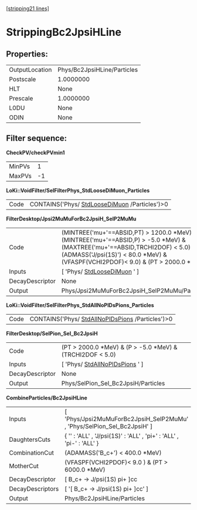 [[stripping21 lines]](./stripping21-leptonic)

# StrippingBc2JpsiHLine

## Properties:

|                |                             |
|----------------|-----------------------------|
| OutputLocation | Phys/Bc2JpsiHLine/Particles |
| Postscale      | 1.0000000                   |
| HLT            | None                        |
| Prescale       | 1.0000000                   |
| L0DU           | None                        |
| ODIN           | None                        |

## Filter sequence:

**CheckPV/checkPVmin1**

|        |     |
|--------|-----|
| MinPVs | 1   |
| MaxPVs | -1  |

**LoKi::VoidFilter/SelFilterPhys_StdLooseDiMuon_Particles**

|      |                                                                                |
|------|--------------------------------------------------------------------------------|
| Code | CONTAINS('Phys/ [StdLooseDiMuon](./stripping21-stdloosedimuon) /Particles')\>0 |

**FilterDesktop/Jpsi2MuMuForBc2JpsiH_SelP2MuMu**

|                 |                                                                                                                                                                                                                          |
|-----------------|--------------------------------------------------------------------------------------------------------------------------------------------------------------------------------------------------------------------------|
| Code            | (MINTREE('mu+'==ABSID,PT) \> 1200.0 \*MeV) & (MINTREE('mu+'==ABSID,P) \> -5.0 \*MeV) & (MAXTREE('mu+'==ABSID,TRCHI2DOF) \< 5.0) & (ADMASS('J/psi(1S)') \< 80.0 \*MeV) & (VFASPF(VCHI2PDOF)\< 9.0) & (PT \> 2000.0 \*MeV) |
| Inputs          | [ 'Phys/ [StdLooseDiMuon](./stripping21-stdloosedimuon) ' ]                                                                                                                                                            |
| DecayDescriptor | None                                                                                                                                                                                                                     |
| Output          | Phys/Jpsi2MuMuForBc2JpsiH_SelP2MuMu/Particles                                                                                                                                                                            |

**LoKi::VoidFilter/SelFilterPhys_StdAllNoPIDsPions_Particles**

|      |                                                                                      |
|------|--------------------------------------------------------------------------------------|
| Code | CONTAINS('Phys/ [StdAllNoPIDsPions](./stripping21-stdallnopidspions) /Particles')\>0 |

**FilterDesktop/SelPion_Sel_Bc2JpsiH**

|                 |                                                                     |
|-----------------|---------------------------------------------------------------------|
| Code            | (PT \> 2000.0 \*MeV) & (P \> -5.0 \*MeV) & (TRCHI2DOF \< 5.0)       |
| Inputs          | [ 'Phys/ [StdAllNoPIDsPions](./stripping21-stdallnopidspions) ' ] |
| DecayDescriptor | None                                                                |
| Output          | Phys/SelPion_Sel_Bc2JpsiH/Particles                                 |

**CombineParticles/Bc2JpsiHLine**

|                  |                                                                           |
|------------------|---------------------------------------------------------------------------|
| Inputs           | [ 'Phys/Jpsi2MuMuForBc2JpsiH_SelP2MuMu' , 'Phys/SelPion_Sel_Bc2JpsiH' ] |
| DaughtersCuts    | { '' : 'ALL' , 'J/psi(1S)' : 'ALL' , 'pi+' : 'ALL' , 'pi-' : 'ALL' }      |
| CombinationCut   | (ADAMASS('B_c+') \< 400.0 \*MeV)                                          |
| MotherCut        | (VFASPF(VCHI2PDOF)\< 9.0 ) & (PT \> 6000.0 \*MeV)                         |
| DecayDescriptor  | [ B_c+ -\> J/psi(1S) pi+ ]cc                                            |
| DecayDescriptors | [ '[ B_c+ -\> J/psi(1S) pi+ ]cc' ]                                    |
| Output           | Phys/Bc2JpsiHLine/Particles                                               |
